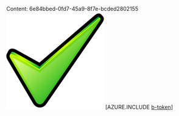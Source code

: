 Content: 6e84bbed-0fd7-45a9-8f7e-bcded2802155![image](a4568e2a-6c13-4672-bb95-e0346f40e3cb.png)
[AZURE.INCLUDE [b-token](f1bf1cf0-24ca-4d38-a54c-63ec754ea36b.md)]
